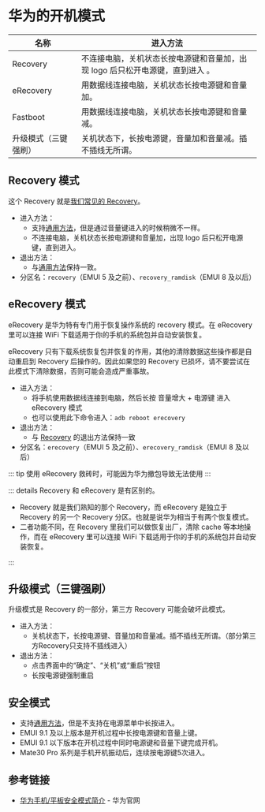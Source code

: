 # 华为的开机模式

| 名称                 | 进入方法                                                                      |
| -------------------- | ----------------------------------------------------------------------------- |
| Recovery             | 不连接电脑，关机状态长按电源键和音量加，出现 logo 后只松开电源键，直到进入 。 |
| eRecovery            | 用数据线连接电脑，关机状态长按电源键和音量加。                                |
| Fastboot             | 用数据线连接电脑，关机状态长按电源键和音量减。                                |
| 升级模式（三键强刷） | 关机状态下，长按电源键，音量加和音量减。插不插线无所谓。                      |

## Recovery 模式

这个 Recovery 就是[我们常见的 Recovery](./index.md#recovery-模式)。

* 进入方法：
  * 支持[通用方法](./index.md#recovery-模式)，但是通过音量键进入的时候稍微不一样。
  * 不连接电脑，关机状态长按电源键和音量加，出现 logo 后只松开电源键，直到进入。
* 退出方法：
  * 与[通用方法](./index.md#recovery-模式)保持一致。
* 分区名：`recovery`（EMUI 5 及之前）、`recovery_ramdisk`（EMUI 8 及以后）

## eRecovery 模式 <Badge type="tip" text="EMUI4.0+" />

eRecovery 是华为特有专门用于恢复操作系统的 recovery 模式。在 eRecovery 里可以连接 WiFi 下载适用于你的手机的系统包并自动安装恢复。

eRecovery 只有下载系统恢复包并恢复的作用，其他的清除数据这些操作都是自动重启到 Recovery 后操作的。因此如果您的 Recovery 已损坏，请不要尝试在此模式下清除数据，否则可能会造成严重事故。

* 进入方法：
  * 将手机使用数据线连接到电脑，然后长按 音量增大 + 电源键 进入 eRecovery 模式
  * 也可以使用此下命令进入：`adb reboot erecovery`
* 退出方法：
  * 与 [Recovery](#recovery-模式) 的退出方法保持一致
* 分区名：`erecovery`（EMUI 5 及之前）、`erecovery_ramdisk`（EMUI 8 及以后）

::: tip
使用 eRecovery 救砖时，可能因为华为撤包导致无法使用
:::

::: details Recovery 和 eRecovery 是有区别的。

* Recovery 就是我们熟知的那个 Recovery，而 eRecovery 是独立于 Recovery 的另一个 Recovery 分区。也就是说华为相当于有两个恢复模式。
* 二者功能不同，在 Recovery 里我们可以做恢复出厂，清除 cache 等本地操作，而在 eRecovery 里可以连接 WiFi 下载适用于你的手机的系统包并自动安装恢复。

:::

## 升级模式（三键强刷）

升级模式是 Recovery 的一部分，第三方 Recovery 可能会破坏此模式。

* 进入方法：
  * 关机状态下，长按电源键、音量加和音量减。插不插线无所谓。（部分第三方Recovery只支持不插线进入）
* 退出方法：
  * 点击界面中的“确定”、“关机”或“重启”按钮
  * 长按电源键强制重启 <Badge type="warning" text="可能损坏系统" />

## 安全模式

* 支持[通用方法](./index.md#安全模式)，但是不支持在电源菜单中长按进入。
* EMUI 9.1 及以上版本是开机过程中长按电源键和音量上键。
* EMUI 9.1 以下版本在开机过程中同时电源键和音量下键完成开机。
* Mate30 Pro 系列是手机开机振动后，连续按电源键5次进入。

## 参考链接

* [华为手机/平板安全模式简介](https://consumer.huawei.com/cn/support/content/zh-cn00737976/) - 华为官网
